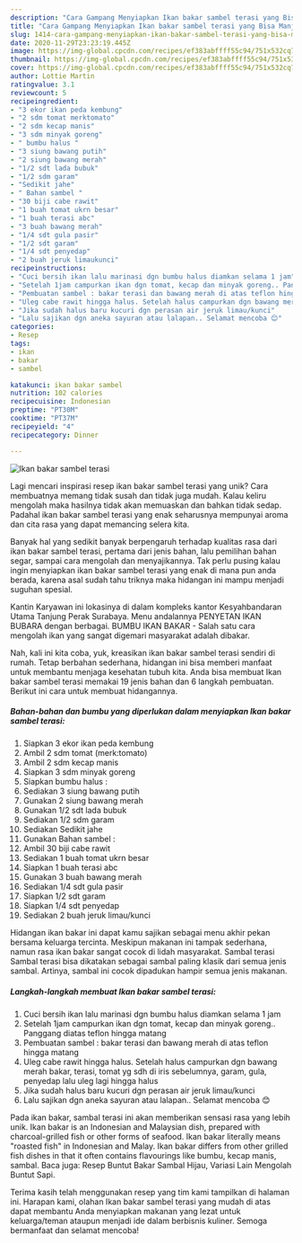 ```yaml
---
description: "Cara Gampang Menyiapkan Ikan bakar sambel terasi yang Bisa Manjain Lidah"
title: "Cara Gampang Menyiapkan Ikan bakar sambel terasi yang Bisa Manjain Lidah"
slug: 1414-cara-gampang-menyiapkan-ikan-bakar-sambel-terasi-yang-bisa-manjain-lidah
date: 2020-11-29T23:23:19.445Z
image: https://img-global.cpcdn.com/recipes/ef383abffff55c94/751x532cq70/ikan-bakar-sambel-terasi-foto-resep-utama.jpg
thumbnail: https://img-global.cpcdn.com/recipes/ef383abffff55c94/751x532cq70/ikan-bakar-sambel-terasi-foto-resep-utama.jpg
cover: https://img-global.cpcdn.com/recipes/ef383abffff55c94/751x532cq70/ikan-bakar-sambel-terasi-foto-resep-utama.jpg
author: Lottie Martin
ratingvalue: 3.1
reviewcount: 5
recipeingredient:
- "3 ekor ikan peda kembung"
- "2 sdm tomat merktomato"
- "2 sdm kecap manis"
- "3 sdm minyak goreng"
- " bumbu halus "
- "3 siung bawang putih"
- "2 siung bawang merah"
- "1/2 sdt lada bubuk"
- "1/2 sdm garam"
- "Sedikit jahe"
- " Bahan sambel "
- "30 biji cabe rawit"
- "1 buah tomat ukrn besar"
- "1 buah terasi abc"
- "3 buah bawang merah"
- "1/4 sdt gula pasir"
- "1/2 sdt garam"
- "1/4 sdt penyedap"
- "2 buah jeruk limaukunci"
recipeinstructions:
- "Cuci bersih ikan lalu marinasi dgn bumbu halus diamkan selama 1 jam"
- "Setelah 1jam campurkan ikan dgn tomat, kecap dan minyak goreng.. Panggang diatas teflon hingga matang"
- "Pembuatan sambel : bakar terasi dan bawang merah di atas teflon hingga matang"
- "Uleg cabe rawit hingga halus. Setelah halus campurkan dgn bawang merah bakar, terasi, tomat yg sdh di iris sebelumnya, garam, gula, penyedap lalu uleg lagi hingga halus"
- "Jika sudah halus baru kucuri dgn perasan air jeruk limau/kunci"
- "Lalu sajikan dgn aneka sayuran atau lalapan.. Selamat mencoba 😊"
categories:
- Resep
tags:
- ikan
- bakar
- sambel

katakunci: ikan bakar sambel 
nutrition: 102 calories
recipecuisine: Indonesian
preptime: "PT30M"
cooktime: "PT37M"
recipeyield: "4"
recipecategory: Dinner

---
```



![Ikan bakar sambel terasi](https://img-global.cpcdn.com/recipes/ef383abffff55c94/751x532cq70/ikan-bakar-sambel-terasi-foto-resep-utama.jpg)

Lagi mencari inspirasi resep ikan bakar sambel terasi yang unik? Cara membuatnya memang tidak susah dan tidak juga mudah. Kalau keliru mengolah maka hasilnya tidak akan memuaskan dan bahkan tidak sedap. Padahal ikan bakar sambel terasi yang enak seharusnya mempunyai aroma dan cita rasa yang dapat memancing selera kita.

Banyak hal yang sedikit banyak berpengaruh terhadap kualitas rasa dari ikan bakar sambel terasi, pertama dari jenis bahan, lalu pemilihan bahan segar, sampai cara mengolah dan menyajikannya. Tak perlu pusing kalau ingin menyiapkan ikan bakar sambel terasi yang enak di mana pun anda berada, karena asal sudah tahu triknya maka hidangan ini mampu menjadi suguhan spesial.

Kantin Karyawan ini lokasinya di dalam kompleks kantor Kesyahbandaran Utama Tanjung Perak Surabaya. Menu andalannya PENYETAN IKAN BUBARA dengan berbagai. BUMBU IKAN BAKAR - Salah satu cara mengolah ikan yang sangat digemari masyarakat adalah dibakar.


Nah, kali ini kita coba, yuk, kreasikan ikan bakar sambel terasi sendiri di rumah. Tetap berbahan sederhana, hidangan ini bisa memberi manfaat untuk membantu menjaga kesehatan tubuh kita. Anda bisa membuat Ikan bakar sambel terasi memakai 19 jenis bahan dan 6 langkah pembuatan. Berikut ini cara untuk membuat hidangannya.

<!--inarticleads1-->

##### Bahan-bahan dan bumbu yang diperlukan dalam menyiapkan Ikan bakar sambel terasi:

1. Siapkan 3 ekor ikan peda kembung
1. Ambil 2 sdm tomat (merk:tomato)
1. Ambil 2 sdm kecap manis
1. Siapkan 3 sdm minyak goreng
1. Siapkan  bumbu halus :
1. Sediakan 3 siung bawang putih
1. Gunakan 2 siung bawang merah
1. Gunakan 1/2 sdt lada bubuk
1. Sediakan 1/2 sdm garam
1. Sediakan Sedikit jahe
1. Gunakan  Bahan sambel :
1. Ambil 30 biji cabe rawit
1. Sediakan 1 buah tomat ukrn besar
1. Siapkan 1 buah terasi abc
1. Gunakan 3 buah bawang merah
1. Sediakan 1/4 sdt gula pasir
1. Siapkan 1/2 sdt garam
1. Siapkan 1/4 sdt penyedap
1. Sediakan 2 buah jeruk limau/kunci


Hidangan ikan bakar ini dapat kamu sajikan sebagai menu akhir pekan bersama keluarga tercinta. Meskipun makanan ini tampak sederhana, namun rasa ikan bakar sangat cocok di lidah masyarakat. Sambal terasi Sambal terasi bisa dikatakan sebagai sambal paling klasik dari semua jenis sambal. Artinya, sambal ini cocok dipadukan hampir semua jenis makanan. 

<!--inarticleads2-->

##### Langkah-langkah membuat Ikan bakar sambel terasi:

1. Cuci bersih ikan lalu marinasi dgn bumbu halus diamkan selama 1 jam
1. Setelah 1jam campurkan ikan dgn tomat, kecap dan minyak goreng.. Panggang diatas teflon hingga matang
1. Pembuatan sambel : bakar terasi dan bawang merah di atas teflon hingga matang
1. Uleg cabe rawit hingga halus. Setelah halus campurkan dgn bawang merah bakar, terasi, tomat yg sdh di iris sebelumnya, garam, gula, penyedap lalu uleg lagi hingga halus
1. Jika sudah halus baru kucuri dgn perasan air jeruk limau/kunci
1. Lalu sajikan dgn aneka sayuran atau lalapan.. Selamat mencoba 😊


Pada ikan bakar, sambal terasi ini akan memberikan sensasi rasa yang lebih unik. Ikan bakar is an Indonesian and Malaysian dish, prepared with charcoal-grilled fish or other forms of seafood. Ikan bakar literally means &#34;roasted fish&#34; in Indonesian and Malay. Ikan bakar differs from other grilled fish dishes in that it often contains flavourings like bumbu, kecap manis, sambal. Baca juga: Resep Buntut Bakar Sambal Hijau, Variasi Lain Mengolah Buntut Sapi. 

Terima kasih telah menggunakan resep yang tim kami tampilkan di halaman ini. Harapan kami, olahan Ikan bakar sambel terasi yang mudah di atas dapat membantu Anda menyiapkan makanan yang lezat untuk keluarga/teman ataupun menjadi ide dalam berbisnis kuliner. Semoga bermanfaat dan selamat mencoba!
